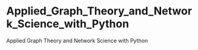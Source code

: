 # Applied_Graph_Theory_and_Network_Science_with_Python
Applied Graph Theory and Network Science with Python
